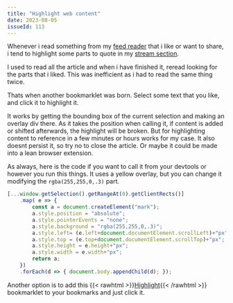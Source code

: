 ```yaml
---
title: "Highlight web content"
date: 2023-08-05
issueId: 113 
---
```


Whenever i read something from my [feed reader](https://freshrss.org/) that i like or want to share, i tend to highlight some parts to quote in my [stream section](/stream).

I used to read all the article and  when i have finished it, reread looking for the parts that i liked. This was inefficient as i had to read the same thing twice.

Thats when another bookmarklet was born. Select some text that you like, and click it to highlight it.

It works by getting the bounding box of the current selection and making an overlay div there. As it takes the position when calling it, if content is added or shifted afterwards, the highlight will be broken. But for highlighting content to reference in a few minutes or hours works for my case. It also doesnt persist it, so try no to close the article. Or maybe it could be made into a lean browser extension.

As always, here is the code if you want to call it from your devtools or however you run this things. It uses a yellow overlay, but you can change it modifying the `rgba(255,255,0,.3)` part.

```js
[...window.getSelection().getRangeAt(0).getClientRects()]
    .map( e => {
        const a = document.createElement("mark");
        a.style.position = "absolute";
        a.style.pointerEvents = "none";
        a.style.background = "rgba(255,255,0,.3)";
        a.style.left= (e.left+document.documentElement.scrollLeft)+"px";
        a.style.top = (e.top+document.documentElement.scrollTop)+"px";
        a.style.height = e.height+"px";
        a.style.width = e.width+"px";
        return a;
    })
    .forEach(d => { document.body.appendChild(d); });
```

Another option is to add this {{< rawhtml >}}<a href="javascript:(function()%7B%5B...window.getSelection().getRangeAt(0).getClientRects()%5D.map(%20e%20%3D%3E%20%7B%20const%20a%20%3D%20document.createElement(%22mark%22)%3B%20a.style.position%20%3D%20%22absolute%22%3B%20a.style.pointerEvents%20%3D%20%22none%22%3B%20a.style.background%20%3D%20%22rgba(255%2C255%2C0%2C.3)%22%3B%20a.style.left%3D%20(e.left%2Bdocument.documentElement.scrollLeft)%2B%22px%22%3B%20a.style.top%20%3D%20(e.top%2Bdocument.documentElement.scrollTop)%2B%22px%22%3B%20a.style.height%20%3D%20e.height%2B%22px%22%3B%20a.style.width%20%3D%20e.width%2B%22px%22%3B%20return%20a%3B%20%7D).forEach(d%20%3D%3E%20%7B%20document.body.appendChild(d)%3B%20%7D)%7D)()">Highlight</a>{{< /rawhtml >}} bookmarklet to your bookmarks and just click it.
